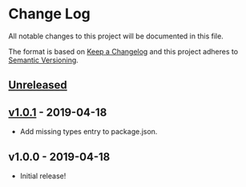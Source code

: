 # Change Log

All notable changes to this project will be documented in this file.

The format is based on [Keep a Changelog](http://keepachangelog.com/)
and this project adheres to [Semantic Versioning](http://semver.org/).

## [Unreleased]

## [v1.0.1] - 2019-04-18

- Add missing types entry to package.json.

## v1.0.0 - 2019-04-18

- Initial release!

[unreleased]: https://github.com/promaster-sdk/api-server/compare/v1.0.1...master
[v1.0.1]: https://github.com/promaster-sdk/api-server/compare/v1.0.0...v1.0.1
